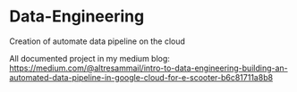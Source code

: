 # Data-Engineering
Creation of automate data pipeline on the cloud

All documented project in my medium blog:
https://medium.com/@altresammail/intro-to-data-engineering-building-an-automated-data-pipeline-in-google-cloud-for-e-scooter-b6c81711a8b8
